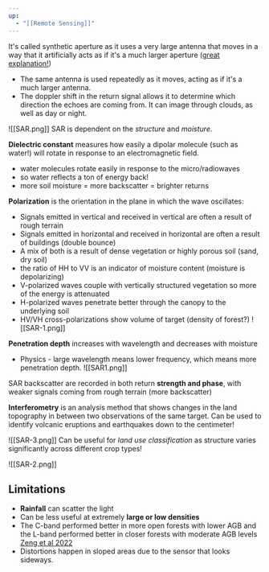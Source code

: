 ```yaml
---
up:
  - "[[Remote Sensing]]"
---
```

It's called synthetic aperture as it uses a very large antenna that moves in a way that it artificially acts as if it's a much larger aperture ([great explanation!](https://www.youtube.com/watch?v=u2bUKEi9It4))
- The same antenna is used repeatedly as it moves, acting as if it's a much larger antenna.
- The doppler shift in the return signal allows it to determine which direction the echoes are coming from.
It can image through clouds, as well as day or night.

![[SAR.png]]
SAR is dependent on the *structure* and *moisture*.

**Dielectric constant** measures how easily a dipolar molecule (such as water!) will rotate in response to an electromagnetic field.
- water molecules rotate easily in response to the micro/radiowaves
- so water reflects a ton of energy back!
- more soil moisture = more backscatter = brighter returns

**Polarization** is the orientation in the plane in which the wave oscillates:
- Signals emitted in vertical and received in vertical are often a result of rough terrain
- Signals emitted in horizontal and received in horizontal are often a result of buildings (double bounce)
- A mix of both is a result of dense vegetation or highly porous soil (sand, dry soil)
- the ratio of HH to VV is an indicator of moisture content (moisture is depolarizing)
- V-polarized waves couple with vertically structured vegetation so more of the energy is attenuated
- H-polarized waves penetrate better through the canopy to the underlying soil
- HV/VH cross-polarizations show volume of target (density of forest?)
![[SAR-1.png]]

**Penetration depth** increases with wavelength and decreases with moisture
- Physics - large wavelength means lower frequency, which means more penetration depth.
![[SAR1.png]]

SAR backscatter are recorded in both return **strength and phase**, with weaker signals coming from rough terrain (more backscatter)

**Interferometry** is an analysis method that shows changes in the land topography in between two observations of the same target. Can be used to identify volcanic eruptions and earthquakes down to the centimeter!

![[SAR-3.png]]
Can be useful for *land use classification* as structure varies significantly across different crop types!

![[SAR-2.png]]


## Limitations
- **Rainfall** can scatter the light
- Can be less useful at extremely **large or low densities**
- The C-band performed better in more open forests with lower AGB and the L-band performed better in closer forests with moderate AGB levels [Zeng et al 2022](https://www.mdpi.com/1999-4907/13/3/442)
- Distortions happen in sloped areas due to the sensor that looks sideways.